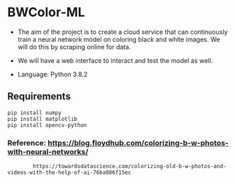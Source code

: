 # BWColor-ML

- The aim of the project is to create a cloud service that can continuously train a neural network model on coloring black and white images. We will do this by scraping online for data.

- We will have a web interface to interact and test the model as well.

- Language: Python 3.8.2

## Requirements ##
    pip install numpy
    pip install matplotlib
    pip install opencv-python
   
### Reference: https://blog.floydhub.com/colorizing-b-w-photos-with-neural-networks/
            https://towardsdatascience.com/colorizing-old-b-w-photos-and-videos-with-the-help-of-ai-76ba086f15ec